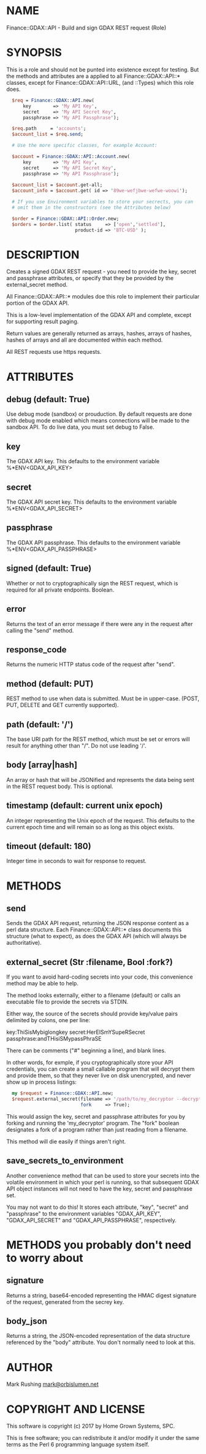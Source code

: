 # NAME

Finance::GDAX::API - Build and sign GDAX REST request (Role)

# SYNOPSIS

This is a role and should not be punted into existence except for
testing. But the methods and attributes are a applied to all
Finance::GDAX::API::* classes, except for Finance::GDAX::API::URL,
(and ::Types) which this role does.

```perl
  $req = Finance::GDAX::API.new(
      key        => 'My API Key',
      secret     => 'My API Secret Key',
      passphrase => 'My API Passphrase');

  $req.path     = 'accounts';
  $account_list = $req.send;

  # Use the more specific classes, for example Account:

  $account = Finance::GDAX::API::Account.new(
      key        => 'My API Key',
      secret     => 'My API Secret Key',
      passphrase => 'My API Passphrase');
  
  $account_list = $account.get-all;
  $account_info = $account.get( id => '89we-wefjbwe-wefwe-woowi');

  # If you use Environment variables to store your secrects, you can
  # omit them in the constructors (see the Attributes below)

  $order = Finance::GDAX::API::Order.new;
  $orders = $order.list( status     => ['open','settled'],
                         product-id => 'BTC-USD' );
```

# DESCRIPTION

Creates a signed GDAX REST request - you need to provide the key,
secret and passphrase attributes, or specify that they be provided by
the external_secret method.

All Finance::GDAX::API::* modules doe this role to implement their
particular portion of the GDAX API.

This is a low-level implementation of the GDAX API and complete,
except for supporting result paging.

Return values are generally returned as arrays, hashes, arrays of
hashes, hashes of arrays and all are documented within each method.

All REST requests use https requests.

# ATTRIBUTES

## debug (default: True)

Use debug mode (sandbox) or prouduction. By default requests are done
with debug mode enabled which means connections will be made to the
sandbox API. To do live data, you must set debug to False.

## key

The GDAX API key. This defaults to the environment variable
%*ENV<GDAX_API_KEY>

## secret

The GDAX API secret key. This defaults to the environment variable
%*ENV<GDAX_API_SECRET>

## passphrase

The GDAX API passphrase. This defaults to the environment variable
%*ENV<GDAX_API_PASSPHRASE>

## signed (default: True)

Whether or not to cryptographically sign the REST request, which is
required for all private endpoints. Boolean.

## error

Returns the text of an error message if there were any in the request
after calling the "send" method.

## response_code

Returns the numeric HTTP status code of the request after "send".

## method (default: PUT)

REST method to use when data is submitted. Must be in
upper-case. (POST, PUT, DELETE and GET currently supported).

## path (default: '/')

The base URI path for the REST method, which must be set or errors will
result for anything other than "/". Do not use leading '/'.

## body [array|hash]

An array or hash that will be JSONified and represents the data being
sent in the REST request body. This is optional.

## timestamp (default: current unix epoch)

An integer representing the Unix epoch of the request. This defaults
to the current epoch time and will remain so as long as this object
exists.

## timeout (default: 180)

Integer time in seconds to wait for response to request.

# METHODS

## send

Sends the GDAX API request, returning the JSON response content as a
perl data structure. Each Finance::GDAX::API::* class documents this
structure (what to expect), as does the GDAX API (which will always be
authoritative).

## external_secret (Str :filename, Bool :fork?)

If you want to avoid hard-coding secrets into your code, this
convenience method may be able to help.

The method looks externally, either to a filename (default) or calls
an executable file to provide the secrets via STDIN.

Either way, the source of the secrets should provide key/value pairs
delimited by colons, one per line:

key:ThiSisMybiglongkey
secret:HerEISmYSupeRSecret
passphrase:andTHisiSMypassPhraSE

There can be comments ("#" beginning a line), and blank lines.

In other words, for exmple, if you cryptographically store your API
credentials, you can create a small callable program that will decrypt
them and provide them, so that they never live on disk unencrypted,
and never show up in process listings:

```perl
  my $request = Finance::GDAX::API.new;
  $request.external_secret(filename => '/path/to/my_decryptor --decrypt myfile.aes',
                           fork     => True);
```

This would assign the key, secret and passphrase attributes for you by
forking and running the 'my_decryptor' program. The "fork" boolean
designates a fork of a program rather than just reading from a
filename.

This method will die easily if things aren't right.

## save_secrets_to_environment

Another convenience method that can be used to store your secrets into
the volatile environment in which your perl is running, so that
subsequent GDAX API object instances will not need to have the key,
secret and passphrase set.

You may not want to do this! It stores each attribute, "key", "secret"
and "passphrase" to the environment variables "GDAX_API_KEY",
"GDAX_API_SECRET" and "GDAX_API_PASSPHRASE", respectively.

# METHODS you probably don't need to worry about

## signature

Returns a string, base64-encoded representing the HMAC digest
signature of the request, generated from the secrey key.

## body_json

Returns a string, the JSON-encoded representation of the data
structure referenced by the "body" attribute. You don't normally need
to look at this.

# AUTHOR

Mark Rushing <mark@orbislumen.net>

# COPYRIGHT AND LICENSE

This software is copyright (c) 2017 by Home Grown Systems, SPC.

This is free software; you can redistribute it and/or modify it under
the same terms as the Perl 6 programming language system itself.
